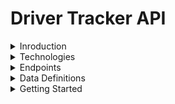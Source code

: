 # Driver Tracker API

<details>
  <summary>Inroduction</summary>
This project aims to create an REST-API to be used with an application to monitor a driver's work hours to follow federal regulations on how many hours a driver can work and operate behind a vehicle. According to federal regulations, professional drivers must refrain from working more than 14 hours per day, with no more than 11 of their work hours being driving hours. Furthermore, drivers must take 10 consecutive hours of "off-work" time prior to working each full shift. The API allows an application to request GET, POST, PUT, and DELETE work events, as well as request GET events summary. For the purpose of this project, this API considers only one driver.
</details>
<details>
  <summary>Technologies</summary>
- Python 3.8
- djangorestframework 3.12.4
 </details>

<details>
  <summary>Endpoints</summary>
  <p>
This API has coverage for retrieving, creating, updating and deleting work event data in JSON format. Moreover, you can get event summaries which presented as DRIVE_CLOCK and WORK_CLOCK in form of JSON data.

### Event
An event represents driver's activity and time duration
- #### Retrieve and create events
    This endpoint is for GET and POST requests of events in JSON format
    
    ```
    http://127.0.0.1:8000/api/v1/events/
    ```
    
- #### Retrieve, update and delete an existing event
    This endpoint is for GET, PUT, DELETE requests of an existing event in JSON format (partial updating is not supported)
    
    ```
    http://127.0.0.1:8000/api/v1/events/{event_id}/
    ```

### Events Summary
Events summary summarizes all events and present in forms of DRIVE_CLOCK and WORK_CLOCK. This endpoint gives you events summary data in JSON format

```
http://127.0.0.1:8000/api/v1/clocks/
```
  </p>
</details>

<details>
  <summary>Data Definitions</summary>
Defination of data in Driver Tracker API

### Event
- **_id_**: an event's id (integer)

- **_workStatus_**: driver's activity  
  **Possible values**
  - D (driving)
  - W (working)
  - OFF (off_duty)
  
- **_duration_**: time duration of the event (HH:MM:SS)

### Events Summary
Includes two clocks (DRIVE_CLOCK and WORK_CLOCK)

- **_type_**: type of clock  
  **Possible values**
  - DRIVE_CLOCK (count driving hours)
  - WORK_CLOCK (count driving + working + off_duty hours)

- **_timeValue_**: total time duration that counted against the clock (HH:MM:SS)

- **_violationStatus_**: status of driver according to the clock  
  **Possible values**
  - OK (driver's hours don't exceed limits, 11 hours for driving and 14 hours for working)
  - V (driver's hours exceed the limits)
</details>

<details>
  <summary>Getting Started</summary>
1. [Clone](https://docs.github.com/en/repositories/creating-and-managing-repositories/cloning-a-repository) this repository to your local computer
2. Open a terminal and change directory to 'driver-tracker', you should see 'vevn' folder and 'requirements.txt' file here
3. Activate 'venv' virtual environment
4. Install 'requirements.txt' file by running

  ```
  pip install -r requirements.txt
  ```

5. Change directory to 'driverTracker' and run below command line to starts the development server

  ```
  python manage.py runserver
  ```

6. The server is now up and running and the endpoints are ready for you!

To work with the endpoints you migth need other tools such as [Postman](https://www.postman.com/)
  </details>
